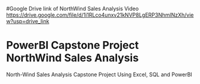 #Google Drive link of NorthWind Sales Analysis Video
https://drive.google.com/file/d/1i1RLco4unxv21kNVP8LgERP3NhmlNzXh/view?usp=drive_link
# PowerBI Capstone Project NorthWind Sales Analysis
North-Wind Sales Analysis Capstone Project Using Excel, SQL and PowerBI
